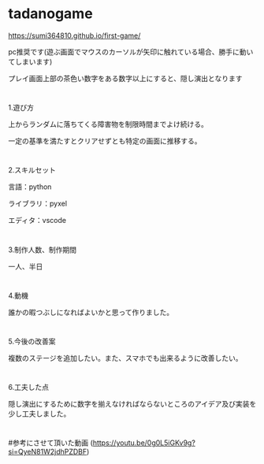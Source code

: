 # tadanogame

https://sumi364810.github.io/first-game/

pc推奨です(遊ぶ画面でマウスのカーソルが矢印に触れている場合、勝手に動いてしまいます)

プレイ画面上部の茶色い数字をある数字以上にすると、隠し演出となります

#

1.遊び方

上からランダムに落ちてくる障害物を制限時間までよけ続ける。

一定の基準を満たすとクリアせずとも特定の画面に推移する。

#

2.スキルセット

言語：python

ライブラリ：pyxel

エディタ：vscode

#

3.制作人数、制作期間

一人、半日

#

4.動機

誰かの暇つぶしになればよいかと思って作りました。

#

5.今後の改善案

複数のステージを追加したい。また、スマホでも出来るように改善したい。

#

6.工夫した点

隠し演出にするために数字を揃えなければならないところのアイデア及び実装を少し工夫しました。

#

#

#参考にさせて頂いた動画
(https://youtu.be/0g0L5iGKv9g?si=QyeN81W2jdhPZDBF)
